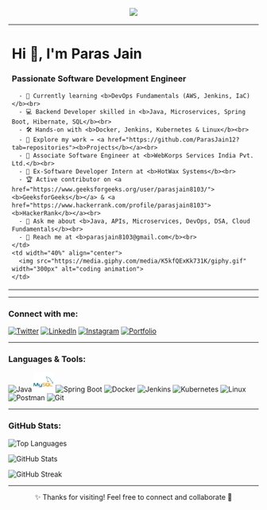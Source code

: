 <!-- Advanced Premium GitHub Profile README -->
<p align="center">
  <img src="https://readme-typing-svg.herokuapp.com?size=23&center=true&vCenter=true&width=600&lines=Software+Development+Engineer;Java+%7C+Spring+Boot+%7C+DevOps+Enthusiast;Always+learning+new+things+🚀" />
</p>

<table>
  <tr>
    <td width="60%">
      <h1>Hi 👋, I'm Paras Jain</h1>
      <h3>Passionate Software Development Engineer</h3>

      - 🚀 Currently learning <b>DevOps Fundamentals (AWS, Jenkins, IaC)</b><br>
      - 💻 Backend Developer skilled in <b>Java, Microservices, Spring Boot, Hibernate, SQL</b><br>
      - 🛠️ Hands-on with <b>Docker, Jenkins, Kubernetes & Linux</b><br>
      - 📂 Explore my work → <a href="https://github.com/ParasJain12?tab=repositories"><b>Projects</b></a><br>
      - 🏢 Associate Software Engineer at <b>WebKorps Services India Pvt. Ltd.</b><br>
      - 🎯 Ex-Software Developer Intern at <b>HotWax Systems</b><br>
      - 🏆 Active contributor on <a href="https://www.geeksforgeeks.org/user/parasjain8103/"><b>GeeksforGeeks</b></a> & <a href="https://www.hackerrank.com/profile/parasjain8103"><b>HackerRank</b></a><br>
      - 💬 Ask me about <b>Java, APIs, Microservices, DevOps, DSA, Cloud Fundamentals</b><br>
      - 📧 Reach me at <b>parasjain8103@gmail.com</b><br>
    </td>
    <td width="40%" align="center">
      <img src="https://media.giphy.com/media/K5kfQExKk731K/giphy.gif" width="300px" alt="coding animation">
    </td>
  </tr>
</table>

---

<h3 align="left">Connect with me:</h3>
<p align="left">
<a href="https://x.com/parasjain8103" target="_blank"><img src="https://raw.githubusercontent.com/rahuldkjain/github-profile-readme-generator/master/src/images/icons/Social/twitter.svg" alt="Twitter" height="30" width="40" /></a>
<a href="https://linkedin.com/in/paras-jain-8103pj" target="_blank"><img src="https://raw.githubusercontent.com/rahuldkjain/github-profile-readme-generator/master/src/images/icons/Social/linked-in-alt.svg" alt="LinkedIn" height="30" width="40" /></a>
<a href="https://www.instagram.com/paras_jain_1212/" target="_blank"><img src="https://raw.githubusercontent.com/rahuldkjain/github-profile-readme-generator/master/src/images/icons/Social/instagram.svg" alt="Instagram" height="30" width="40" /></a>
<a href="https://parasjain12.github.io/parasjain.github.io/" target="_blank"><img src="https://raw.githubusercontent.com/rahuldkjain/github-profile-readme-generator/master/src/images/icons/Software/portfolio.svg" alt="Portfolio" height="30" width="40" /></a>
</p>

---

<h3 align="left">Languages & Tools:</h3>
<p align="left">
  <img src="https://github.com/rahuldkjain/github-profile-readme-generator/blob/master/src/images/icons/ProgrammingLanguages/java.svg" alt="Java" width="40" height="40"/>
  <img src="https://raw.githubusercontent.com/devicons/devicon/master/icons/mysql/mysql-original-wordmark.svg" alt="MySQL" width="40" height="40"/>
  <img src="https://github.com/rahuldkjain/github-profile-readme-generator/blob/master/src/images/icons/BackendDevelopment/spring.svg" alt="Spring Boot" width="40" height="40"/>
  <img src="https://github.com/rahuldkjain/github-profile-readme-generator/blob/master/src/images/icons/Devops/docker.svg" alt="Docker" width="40" height="40"/>
  <img src="https://github.com/rahuldkjain/github-profile-readme-generator/blob/master/src/images/icons/Devops/jenkins.svg" alt="Jenkins" width="40" height="40"/>
  <img src="https://github.com/rahuldkjain/github-profile-readme-generator/blob/master/src/images/icons/Devops/kubernetes.svg" alt="Kubernetes" width="40" height="40"/>
  <img src="https://github.com/rahuldkjain/github-profile-readme-generator/blob/master/src/images/icons/Other/linux.svg" alt="Linux" width="40" height="40"/>
  <img src="https://github.com/rahuldkjain/github-profile-readme-generator/blob/master/src/images/icons/Software/postman.svg" alt="Postman" width="40" height="40"/>
  <img src="https://github.com/rahuldkjain/github-profile-readme-generator/blob/master/src/images/icons/Other/git.svg" alt="Git" width="40" height="40"/>
</p>

---

<h3 align="left">GitHub Stats:</h3>
<p><img src="https://github-readme-stats.vercel.app/api/top-langs?username=ParasJain12&show_icons=true&layout=compact" alt="Top Languages" /></p>
<p><img src="https://github-readme-stats.vercel.app/api?username=ParasJain12&show_icons=true" alt="GitHub Stats" /></p>
<p><img src="https://github-readme-streak-stats.herokuapp.com/?user=ParasJain12" alt="GitHub Streak" /></p>

---

<p align="center">✨ Thanks for visiting! Feel free to connect and collaborate 🤝</p>
